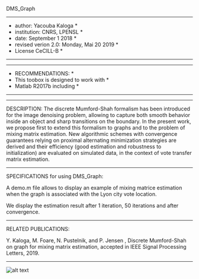 DMS_Graph

*******************************************************
* author: Yacouba Kaloga                              *
* institution: CNRS, LPENSL                           *
* date:   September 1 2018     	                      *
* revised verion 2.0: Monday, Mai 20 2019             *
* License CeCILL-B                                    *
*******************************************************


*****************************************************
* RECOMMENDATIONS:                                  *
* This toobox is designed to work with              *
* Matlab R2017b including                           *
*****************************************************

------------------------------------------------------------------------------------
DESCRIPTION:
The discrete Mumford-Shah formalism has been introduced for the image 
denoising problem, allowing to capture both smooth behavior inside an 
object and sharp transitions on the boundary. In the present work, we 
propose first to extend this formalism to graphs and to the problem of 
mixing matrix estimation. New algorithmic schemes with convergence 
guarantees relying on proximal alternating minimization strategies are 
derived and their efficiency (good estimation and robustness to 
initialization) are evaluated on simulated data, in the context of vote 
transfer matrix estimation.



------------------------------------------------------------------------------------
SPECIFICATIONS for using DMS_Graph:

A demo.m file allows to display an example of mixing matrice estimation 
when the graph is associated with the Lyon city vote location.

We display the estimation result after 1 iteration, 50 iterations and 
after convergence.

------------------------------------------------------------------------------------
RELATED PUBLICATIONS:

Y. Kaloga, M. Foare, N. Pustelnik, and P. Jensen , Discrete Mumford-Shah on graph 
for mixing matrix estimation, accepted in IEEE Signal Processing Letters, 2019.

-------------------------------------------------------------------------------------


![alt text](http://perso.ens-lyon.fr/nelly.pustelnik/images/ill_DMS_Graph.jpg)
